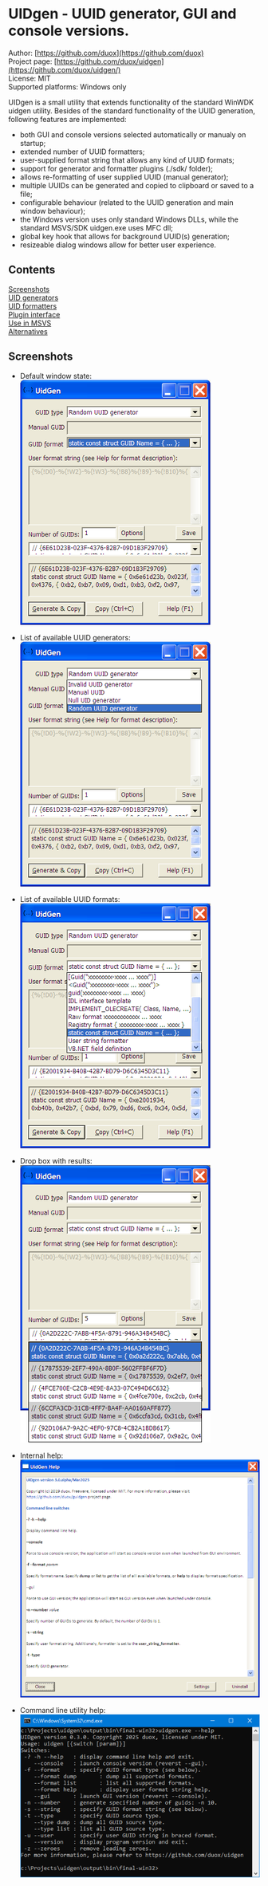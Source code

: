 UIDgen - UUID generator, GUI and console versions.
========================================================

Author: [https://github.com/duox](https://github.com/duox) <br/>
Project page: [https://github.com/duox/uidgen](https://github.com/duox/uidgen/) <br/>
License: MIT<br/>
Supported platforms: Windows only

UIDgen is a small utility that extends functionality of the standard WinWDK uidgen utility.
Besides of the standard functionality of the UUID generation, following features are implemented:
- both GUI and console versions selected automatically or manualy on startup;
- extended number of UUID formatters;
- user-supplied format string that allows any kind of UUID formats;
- support for generator and formatter plugins (./sdk/ folder);
- allows re-formatting of user supplied UUID (manual generator);
- multiple UUIDs can be generated and copied to clipboard or saved to a file;
- configurable behaviour (related to the UUID generation and main window behaviour);
- the Windows version uses only standard Windows DLLs, while the standard MSVS/SDK uidgen.exe uses MFC dll;
- global key hook that allows for background UUID(s) generation;
- resizeable dialog windows allow for better user experience.

Contents
-----------------

[Screenshots](#Screenshots) <br/>
[UID generators](./docs/generators.md) <br/>
[UID formatters](./docs/formatters.md) <br/>
[Plugin interface](./docs/plugins.md) <br/>
[Use in MSVS](./docs/use-msvs.md) <br/>
[Alternatives](./docs/alternatives.md) <br/>

Screenshots
-----------------

* Default window state:<br/>
![Default window](./docs/images/gui-main.png)

* List of available UUID generators:<br/>
![UUID generators](./docs/images/gui-types.png)

* List of available UUID formats:<br/>
![UUID formats](./docs/images/gui-formats.png)

* Drop box with results:<br/>
![Results](./docs/images/gui-results.png)

* Internal help:<br/>
![Help window](./docs/images/help-wnd.png)

* Command line utility help:<br/>
![Help window](./docs/images/console-help.png)

